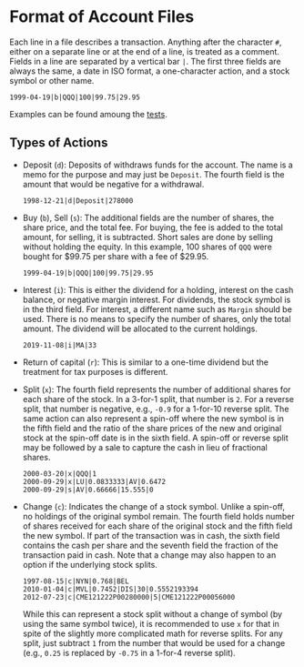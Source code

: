Format of Account Files
=======================

Each line in a file describes a transaction.  Anything after the character `#`,
either on a separate line or at the end of a line, is treated as a comment.
Fields in a line are separated by a vertical bar `|`.  The first three fields
are always the same, a date in ISO format, a one-character action, and a stock
symbol or other name.

    1999-04-19|b|QQQ|100|99.75|29.95

Examples can be found amoung the [tests](../tests/data/account2).


Types of Actions
----------------

* Deposit (`d`): Deposits of withdraws funds for the account.  The name is a memo
  for the purpose and may just be `Deposit`.  The fourth field is the amount
  that would be negative for a withdrawal.

      1998-12-21|d|Deposit|278000

* Buy (`b`), Sell (`s`): The additional fields are the number of shares, the share
  price, and the total fee.  For buying, the fee is added to the total amount,
  for selling, it is subtracted.  Short sales are done by selling without holding
  the equity.  In this example, 100 shares of `QQQ` were bought for $99.75 per
  share with a fee of $29.95.

      1999-04-19|b|QQQ|100|99.75|29.95

* Interest (`i`): This is either the dividend for a holding, interest on the cash
  balance, or negative margin interest.  For dividends, the stock symbol is in
  the third field.  For interest, a different name such as `Margin` should be
  used.  There is no means to specify the number of shares, only the total
  amount.  The dividend will be allocated to the current holdings.

      2019-11-08|i|MA|33

* Return of capital (`r`): This is similar to a one-time dividend but the
  treatment for tax purposes is different.

* Split (`x`): The fourth field represents the number of additional shares for
  each share of the stock.  In a 3-for-1 split, that number is `2`.  For a
  reverse split, that number is negative, e.g., `-0.9` for a 1-for-10 reverse
  split.  The same action can also represent a spin-off where the new symbol is
  in the fifth field and the ratio of the share prices of the new and original
  stock at the spin-off date is in the sixth field.  A spin-off or reverse
  split may be followed by a sale to capture the cash in lieu of fractional
  shares.
  
      2000-03-20|x|QQQ|1
      2000-09-29|x|LU|0.0833333|AV|0.6472
      2000-09-29|s|AV|0.66666|15.555|0

* Change (`c`): Indicates the change of a stock symbol.  Unlike a spin-off, no
  holdings of the original symbol remain.  The fourth field holds number of
  shares received for each share of the original stock and the fifth field the
  new symbol.  If part of the transaction was in cash, the sixth field contains
  the cash per share and the seventh field the fraction of the transaction paid
  in cash.  Note that a change may also happen to an option if the underlying
  stock splits.

      1997-08-15|c|NYN|0.768|BEL
      2010-01-04|c|MVL|0.7452|DIS|30|0.5552193394
      2012-07-23|c|CME121222P00280000|5|CME121222P00056000

  While this can represent a stock split without a change of symbol (by using
  the same symbol twice), it is recommended to use `x` for that in spite of the
  slightly more complicated math for reverse splits.  For any split, just
  subtract `1` from the number that would be used for a change (e.g., `0.25` is
  replaced by `-0.75` in a 1-for-4 reverse split).
